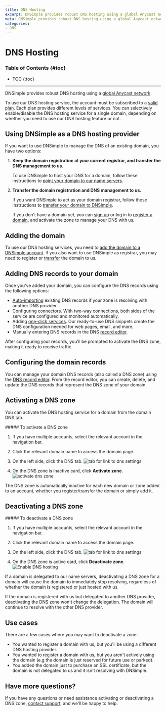 ```yaml
---
title: DNS Hosting
excerpt: DNSimple provides robust DNS hosting using a global Anycast network.
meta: DNSimple provides robust DNS hosting using a global Anycast network. Experience reliable DNS hosting for fast, secure domain resolution and exceptional uptime.
categories:
- DNS
---
```


# DNS Hosting

### Table of Contents {#toc}

* TOC
{:toc}

---

DNSimple provides robust DNS hosting using a [global Anycast network](/articles/anycast).

To use our DNS hosting service, the account must be subscribed to a [valid plan](https://dnsimple.com/pricing). Each plan provides different levels of services. You can selectively enable/disable the DNS hosting service for a single domain, depending on whether you need to use our DNS hosting feature or not.

## Using DNSimple as a DNS hosting provider

If you want to use DNSimple to manage the DNS of an existing domain, you have two options:

1.  **Keep the domain registration at your current registrar, and transfer the DNS management to us.**

    To use DNSimple to host your DNS for a domain, follow these instructions to [point your domain to our name servers](/articles/delegating-dnsimple-hosted).

1.  **Transfer the domain registration and DNS management to us.**

    If you want DNSimple to act as your domain registrar, follow these instructions to [transfer your domain to DNSimple](/articles/transferring-domain).

    If you don't have a domain yet, you can [sign up](https://dnsimple.com/pricing) or log in to [register a domain](https://dnsimple.com/tlds), and activate the zone       to manage your DNS with us.

## Adding the domain

To use our DNS hosting services, you need to [add the domain to a DNSimple account](/articles/adding-domain). If you also want to use DNSimple as registrar, you may need to register or [transfer](/articles/transferring-domain) the domain to us.

## Adding DNS records to your domain

Once you've added your domain, you can configure the DNS records using the following options:

- [Auto-importing](https://support.dnsimple.com/articles/auto-import-dns/) existing DNS records if your zone is resolving with another DNS provider.
- Configuring [connectors](https://support.dnsimple.com/categories/connectors/). With two-way connections, both sides of the service are configured and monitored automatically.
- Adding [one-click services](https://support.dnsimple.com/categories/services/). Our ready-to-use DNS snippets create the DNS configuration needed for web pages, email, and more.
- Manually entering DNS records in the DNS [record editor](https://support.dnsimple.com/articles/record-editor/).

After configuring your records, you'll be prompted to activate the DNS zone, making it ready to receive traffic.

## Configuring the domain records

You can manage your domain DNS records (also called a DNS zone) using the [DNS record editor](/articles/record-editor). From the record editor, you can create, delete, and update the DNS records that represent the DNS zone of your domain.

## Activating a DNS zone

You can activate the DNS hosting service for a domain from the domain DNS tab.

<div class="section-steps" markdown="1">
##### To activate a DNS zone

1. If you have multiple accounts, select the relevant account in the navigation bar.
1. Click the relevant domain name to access the domain page.
1. On the left side, click the <label>DNS</label> tab.
    ![tab for link to dns settings](/files/dns-tab.png)

1. On the <label>DNS zone is inactive</label> card, click **Activate zone**.
    ![activate dns zone](/files/inactive-zone.png)

</div>

The DNS zone is automatically inactive for each new domain or zone added to an account, whether you register/transfer the domain or simply add it.

## Deactivating a DNS zone

<div class="section-steps" markdown="1">
##### To deactivate a DNS zone

1. If you have multiple accounts, select the relevant account in the navigation bar.
1. Click the relevant domain name to access the domain page.
1. On the left side, click the <label>DNS</label> tab.
  ![tab for link to dns settings](/files/dns-tab.png)

1. On the <label>DNS zone is active</label> card, click **Deactivate zone**.
  ![Enable DNS hosting](/files/domain-dns-hosting-enable.png)

</div>

If a domain is delegated to our name servers, deactivating a DNS zone for a domain will cause the domain to immediately stop resolving, regardless of whether the domain is registered or just hosted with us.

If the domain is registered with us but delegated to another DNS provider, deactivating the DNS zone won't change the delegation. The domain will continue to resolve with the other DNS provider.

## Use cases

There are a few cases where you may want to deactivate a zone:

- You wanted to register a domain with us, but you'll be using a different DNS hosting provider.
- You wanted to register a domain with us, but you aren't actively using the domain (e.g the domain is just reserved for future use or parked).
- You added the domain just to purchase an SSL certificate, but the domain is not delegated to us and it isn't resolving with DNSimple.

## Have more questions?

If you have any questions or need assistance activating or deactivating a DNS zone, [contact support](https://dnsimple.com/feedback), and we'll be happy to help.
